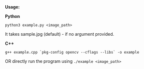 **Usage:**

**Python**

`python3 example.py <image_path>`

It takes sample.jpg (default) - if no argument provided.

**C++**

```g++ example.cpp `pkg-config opencv --cflags --libs` -o example```

OR directly run the program using `./example <image_path>`
